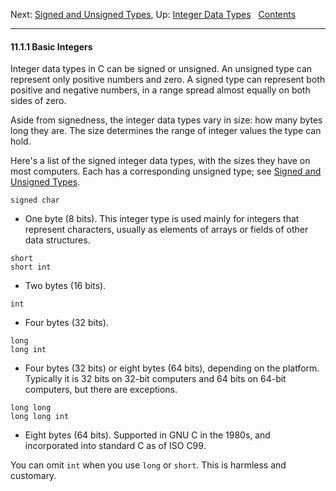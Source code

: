 Next: [Signed and Unsigned Types](Signed-and-Unsigned-Types.md), Up:
[Integer Data Types](Integer-Types.md)  
[Contents](index.md#SEC_Contents "Table of contents")  

------------------------------------------------------------------------


#### 11.1.1 Basic Integers 


Integer data types in C can be signed or unsigned. An unsigned type can
represent only positive numbers and zero. A signed type can represent
both positive and negative numbers, in a range spread almost equally on
both sides of zero.

Aside from signedness, the integer data types vary in size: how many
bytes long they are. The size determines the range of integer values the
type can hold.

Here's a list of the signed integer data types, with the sizes they have
on most computers. Each has a corresponding unsigned type; see [Signed
and Unsigned Types](Signed-and-Unsigned-Types.md).

`signed char`

-   One byte (8 bits). This integer type is used mainly for integers
    that represent characters, usually as elements of arrays or fields
    of other data structures.

`short`\
`short int`

-   Two bytes (16 bits).

`int`

-   Four bytes (32 bits).

`long`\
`long int`

-   Four bytes (32 bits) or eight bytes (64 bits), depending on the
    platform. Typically it is 32 bits on 32-bit computers and 64 bits on
    64-bit computers, but there are exceptions.

`long long`\
`long long int`

-   Eight bytes (64 bits). Supported in GNU C in the 1980s, and
    incorporated into standard C as of ISO C99.

You can omit `int` when you use `long` or `short`. This is harmless and
customary.
